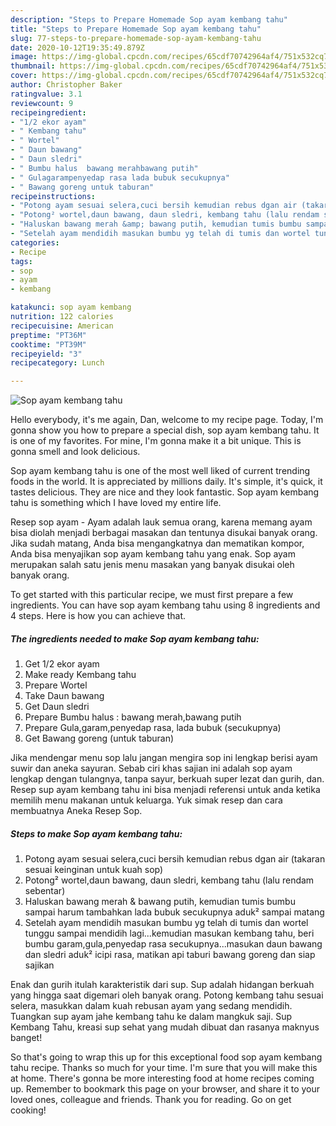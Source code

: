 ```yaml
---
description: "Steps to Prepare Homemade Sop ayam kembang tahu"
title: "Steps to Prepare Homemade Sop ayam kembang tahu"
slug: 77-steps-to-prepare-homemade-sop-ayam-kembang-tahu
date: 2020-10-12T19:35:49.879Z
image: https://img-global.cpcdn.com/recipes/65cdf70742964af4/751x532cq70/sop-ayam-kembang-tahu-foto-resep-utama.jpg
thumbnail: https://img-global.cpcdn.com/recipes/65cdf70742964af4/751x532cq70/sop-ayam-kembang-tahu-foto-resep-utama.jpg
cover: https://img-global.cpcdn.com/recipes/65cdf70742964af4/751x532cq70/sop-ayam-kembang-tahu-foto-resep-utama.jpg
author: Christopher Baker
ratingvalue: 3.1
reviewcount: 9
recipeingredient:
- "1/2 ekor ayam"
- " Kembang tahu"
- " Wortel"
- " Daun bawang"
- " Daun sledri"
- " Bumbu halus  bawang merahbawang putih"
- " Gulagarampenyedap rasa lada bubuk secukupnya"
- " Bawang goreng untuk taburan"
recipeinstructions:
- "Potong ayam sesuai selera,cuci bersih kemudian rebus dgan air (takaran sesuai keinginan untuk kuah sop)"
- "Potong² wortel,daun bawang, daun sledri, kembang tahu (lalu rendam sebentar)"
- "Haluskan bawang merah &amp; bawang putih, kemudian tumis bumbu sampai harum tambahkan lada bubuk secukupnya aduk² sampai matang"
- "Setelah ayam mendidih masukan bumbu yg telah di tumis dan wortel tunggu sampai mendidih lagi...kemudian masukan kembang tahu, beri bumbu garam,gula,penyedap rasa secukupnya...masukan daun bawang dan sledri aduk² icipi rasa, matikan api taburi bawang goreng dan siap sajikan"
categories:
- Recipe
tags:
- sop
- ayam
- kembang

katakunci: sop ayam kembang 
nutrition: 122 calories
recipecuisine: American
preptime: "PT36M"
cooktime: "PT39M"
recipeyield: "3"
recipecategory: Lunch

---
```



![Sop ayam kembang tahu](https://img-global.cpcdn.com/recipes/65cdf70742964af4/751x532cq70/sop-ayam-kembang-tahu-foto-resep-utama.jpg)

Hello everybody, it's me again, Dan, welcome to my recipe page. Today, I'm gonna show you how to prepare a special dish, sop ayam kembang tahu. It is one of my favorites. For mine, I'm gonna make it a bit unique. This is gonna smell and look delicious.

Sop ayam kembang tahu is one of the most well liked of current trending foods in the world. It is appreciated by millions daily. It's simple, it's quick, it tastes delicious. They are nice and they look fantastic. Sop ayam kembang tahu is something which I have loved my entire life.

Resep sop ayam - Ayam adalah lauk semua orang, karena memang ayam bisa diolah menjadi berbagai masakan dan tentunya disukai banyak orang. Jika sudah matang, Anda bisa mengangkatnya dan mematikan kompor, Anda bisa menyajikan sop ayam kembang tahu yang enak. Sop ayam merupakan salah satu jenis menu masakan yang banyak disukai oleh banyak orang.


To get started with this particular recipe, we must first prepare a few ingredients. You can have sop ayam kembang tahu using 8 ingredients and 4 steps. Here is how you can achieve that.

<!--inarticleads1-->

##### The ingredients needed to make Sop ayam kembang tahu:

1. Get 1/2 ekor ayam
1. Make ready  Kembang tahu
1. Prepare  Wortel
1. Take  Daun bawang
1. Get  Daun sledri
1. Prepare  Bumbu halus : bawang merah,bawang putih
1. Prepare  Gula,garam,penyedap rasa, lada bubuk (secukupnya)
1. Get  Bawang goreng (untuk taburan)


Jika mendengar menu sop lalu jangan mengira sop ini lengkap berisi ayam suwir dan aneka sayuran. Sebab ciri khas sajian ini adalah sop ayam lengkap dengan tulangnya, tanpa sayur, berkuah super lezat dan gurih, dan. Resep sup ayam kembang tahu ini bisa menjadi referensi untuk anda ketika memilih menu makanan untuk keluarga. Yuk simak resep dan cara membuatnya Aneka Resep Sop. 

<!--inarticleads2-->

##### Steps to make Sop ayam kembang tahu:

1. Potong ayam sesuai selera,cuci bersih kemudian rebus dgan air (takaran sesuai keinginan untuk kuah sop)
1. Potong² wortel,daun bawang, daun sledri, kembang tahu (lalu rendam sebentar)
1. Haluskan bawang merah &amp; bawang putih, kemudian tumis bumbu sampai harum tambahkan lada bubuk secukupnya aduk² sampai matang
1. Setelah ayam mendidih masukan bumbu yg telah di tumis dan wortel tunggu sampai mendidih lagi...kemudian masukan kembang tahu, beri bumbu garam,gula,penyedap rasa secukupnya...masukan daun bawang dan sledri aduk² icipi rasa, matikan api taburi bawang goreng dan siap sajikan


Enak dan gurih itulah karakteristik dari sup. Sup adalah hidangan berkuah yang hingga saat digemari oleh banyak orang. Potong kembang tahu sesuai selera, masukkan dalam kuah rebusan ayam yang sedang mendidih. Tuangkan sup ayam jahe kembang tahu ke dalam mangkuk saji. Sup Kembang Tahu, kreasi sup sehat yang mudah dibuat dan rasanya maknyus banget! 

So that's going to wrap this up for this exceptional food sop ayam kembang tahu recipe. Thanks so much for your time. I'm sure that you will make this at home. There's gonna be more interesting food at home recipes coming up. Remember to bookmark this page on your browser, and share it to your loved ones, colleague and friends. Thank you for reading. Go on get cooking!
